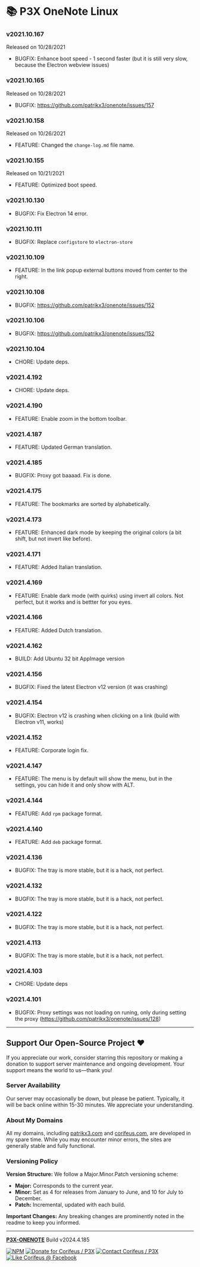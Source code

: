 [//]: #@corifeus-header

# 📚 P3X OneNote Linux

                        
[//]: #@corifeus-header:end
### v2021.10.167
Released on 10/28/2021
* BUGFIX: Enhance boot speed - 1 second faster (but it is still very slow, because the Electron webview issues)




### v2021.10.165
Released on 10/28/2021
* BUGFIX: https://github.com/patrikx3/onenote/issues/157




### v2021.10.158
Released on 10/26/2021
* FEATURE: Changed the `change-log.md` file name.





### v2021.10.155
Released on 10/21/2021
* FEATURE: Optimized boot speed.



### v2021.10.130
* BUGFIX: Fix Electron 14 error.



### v2021.10.111
* BUGFIX: Replace `configstore` to `electron-store`



### v2021.10.109
* FEATURE: In the link popup external buttons moved from center to the right. 



### v2021.10.108
* BUGFIX: https://github.com/patrikx3/onenote/issues/152



### v2021.10.106
* BUGFIX: https://github.com/patrikx3/onenote/issues/152



### v2021.10.104
* CHORE: Update deps.



### v2021.4.192
* CHORE: Update deps.



### v2021.4.190
* FEATURE: Enable zoom in the bottom toolbar.



### v2021.4.187
* FEATURE: Updated German translation.



### v2021.4.185
* BUGFIX: Proxy got baaaad. Fix is done.



### v2021.4.175
* FEATURE: The bookmarks are sorted by alphabetically.



### v2021.4.173
* FEATURE: Enhanced dark mode by keeping the original colors (a bit shift, but not invert like before).



### v2021.4.171
* FEATURE: Added Italian translation.



### v2021.4.169
* FEATURE: Enable dark mode (with quirks) using invert all colors. Not perfect, but it works and is bettter for you eyes.



### v2021.4.166
* FEATURE: Added Dutch translation.



### v2021.4.162
* BUILD: Add Ubuntu 32 bit AppImage version



### v2021.4.156
* BUGFIX: Fixed the latest Electron v12 version (it was crashing)



### v2021.4.154
* BUGFIX: Electron v12 is crashing when clicking on a link (build with Electron v11, works)



### v2021.4.152
* FEATURE: Corporate login fix.



### v2021.4.147
* FEATURE: The menu is by default will show the menu, but in the settings, you can hide it and only show with ALT.



### v2021.4.144
* FEATURE: Add `rpm` package format.



### v2021.4.140
* FEATURE: Add `deb` package format.



### v2021.4.136
* BUGFIX: The tray is more stable, but it is a hack, not perfect.



### v2021.4.132
* BUGFIX: The tray is more stable, but it is a hack, not perfect.



### v2021.4.122
* BUGFIX: The tray is more stable, but it is a hack, not perfect.



### v2021.4.113
* BUGFIX: The tray is more stable, but it is a hack, not perfect.



### v2021.4.103
* CHORE: Update deps



### v2021.4.101
* BUGFIX: Proxy settings was not loading on runing, only during setting the proxy (https://github.com/patrikx3/onenote/issues/128)


[//]: #@corifeus-footer

---


## Support Our Open-Source Project ❤️
If you appreciate our work, consider starring this repository or making a donation to support server maintenance and ongoing development. Your support means the world to us—thank you!

### Server Availability
Our server may occasionally be down, but please be patient. Typically, it will be back online within 15-30 minutes. We appreciate your understanding.

### About My Domains
All my domains, including [patrikx3.com](https://patrikx3.com) and [corifeus.com](https://corifeus.com), are developed in my spare time. While you may encounter minor errors, the sites are generally stable and fully functional.

### Versioning Policy
**Version Structure:** We follow a Major.Minor.Patch versioning scheme:
- **Major:** Corresponds to the current year.
- **Minor:** Set as 4 for releases from January to June, and 10 for July to December.
- **Patch:** Incremental, updated with each build.

**Important Changes:** Any breaking changes are prominently noted in the readme to keep you informed.

---


[**P3X-ONENOTE**](https://corifeus.com/onenote) Build v2024.4.185

 [![NPM](https://img.shields.io/npm/v/p3x-onenote.svg)](https://www.npmjs.com/package/p3x-onenote)  [![Donate for Corifeus / P3X](https://img.shields.io/badge/Donate-Corifeus-003087.svg)](https://www.paypal.com/cgi-bin/webscr?cmd=_s-xclick&hosted_button_id=QZVM4V6HVZJW6)  [![Contact Corifeus / P3X](https://img.shields.io/badge/Contact-P3X-ff9900.svg)](https://www.patrikx3.com/en/front/contact) [![Like Corifeus @ Facebook](https://img.shields.io/badge/LIKE-Corifeus-3b5998.svg)](https://www.facebook.com/corifeus.software)






[//]: #@corifeus-footer:end